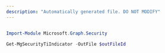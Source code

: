 ```yaml
---
description: "Automatically generated file. DO NOT MODIFY"
---
```


```powershell

Import-Module Microsoft.Graph.Security

Get-MgSecurityTiIndicator -OutFile $outFileId

```